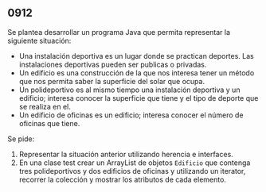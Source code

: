 ## 0912

Se plantea desarrollar un programa Java que permita representar la siguiente situación:

* Una instalación deportiva es un lugar donde se practican deportes. Las instalaciones deportivas pueden ser publicas o privadas.
* Un edificio es una construcción de la que nos interesa tener un método que nos permita saber la superficie del solar que ocupa.
* Un polideportivo es al mismo tiempo una instalación deportiva y un edificio; interesa conocer la superficie que tiene y el tipo de deporte que se realiza en el.
* Un edificio de oficinas es un edificio; interesa conocer el número de oficinas que tiene.

Se pide:

1. Representar la situación anterior utilizando herencia e interfaces.
2. En una clase test crear un ArrayList de objetos `Edificio` que contenga tres polideportivos y dos edificios de oficinas y utilizando un iterator, recorrer la colección y mostrar los atributos de cada elemento. 
